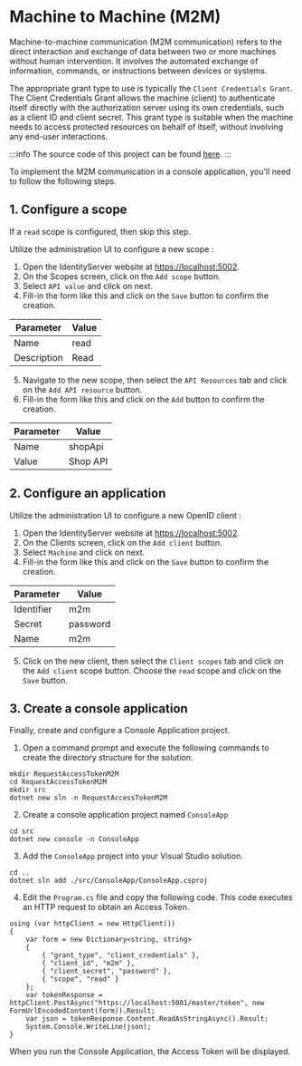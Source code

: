 # Machine to Machine (M2M)

Machine-to-machine communication (M2M communication) refers to the direct interaction and exchange of data between two or more machines without human intervention. 
It involves the automated exchange of information, commands, or instructions between devices or systems.

The appropriate grant type to use is typically the `Client Credentials Grant`.  The Client Credentials Grant allows the machine (client) to authenticate itself directly with the authorization server using its own credentials, such as a client ID and client secret. This grant type is suitable when the machine needs to access protected resources on behalf of itself, without involving any end-user interactions.

:::info
The source code of this project can be found [here](https://github.com/simpleidserver/SimpleIdServer/tree/master/samples/RequestAccessTokenM2M).
:::

To implement the M2M communication in a console application, you'll need to follow the following steps.

## 1. Configure a scope

If a `read` scope is configured, then skip this step.

Utilize the administration UI to configure a new scope :

1. Open the IdentityServer website at [https://localhost:5002](https://localhost:5002).
2. On the Scopes screen, click on the `Add scope` button.
3. Select `API value` and click on next.
4. Fill-in the form like this and click on the `Save` button to confirm the creation.

| Parameter   | Value |
| ----------- | ----- |
| Name        | read  |
| Description | Read  |

5. Navigate to the new scope, then select the `API Resources` tab and click on the `Add API resource` button.
6. Fill-in the form like this and click on the `Add` button to confirm the creation.

| Parameter | Value    |
| --------- | -------- |
| Name      | shopApi  |
| Value     | Shop API |

## 2. Configure an application

Utilize the administration UI to configure a new OpenID client :

1. Open the IdentityServer website at [https://localhost:5002](https://localhost:5002).
2. On the Clients screen, click on the `Add client` button.
3. Select `Machine` and click on next.
4. Fill-in the form like this and click on the `Save` button to confirm the creation.

| Parameter        | Value                              |
| ---------------- | ---------------------------------- |
| Identifier       | m2m                                |
| Secret           | password                           |
| Name             | m2m                                |

5. Click on the new client, then select the `Client scopes` tab and click on the `Add client` scope button. Choose the `read` scope and click on the `Save` button.

## 3. Create a console application

Finally, create and configure a Console Application project.

1. Open a command prompt and execute the following commands to create the directory structure for the solution.

```
mkdir RequestAccessTokenM2M
cd RequestAccessTokenM2M
mkdir src
dotnet new sln -n RequestAccessTokenM2M
```

2. Create a console application project named `ConsoleApp` 

```
cd src
dotnet new console -n ConsoleApp
```

3. Add the `ConsoleApp` project into your Visual Studio solution.

```
cd ..
dotnet sln add ./src/ConsoleApp/ConsoleApp.csproj
```

4. Edit the `Program.cs` file and copy the following code. This code executes an HTTP request to obtain an Access Token.

```
using (var httpClient = new HttpClient())
{
    var form = new Dictionary<string, string>
    {
        { "grant_type", "client_credentials" },
        { "client_id", "m2m" },
        { "client_secret", "password" },
        { "scope", "read" }
    };
    var tokenResponse = httpClient.PostAsync("https://localhost:5001/master/token", new FormUrlEncodedContent(form)).Result;
    var json = tokenResponse.Content.ReadAsStringAsync().Result;
    System.Console.WriteLine(json);
}
```

When you run the Console Application, the Access Token will be displayed.
